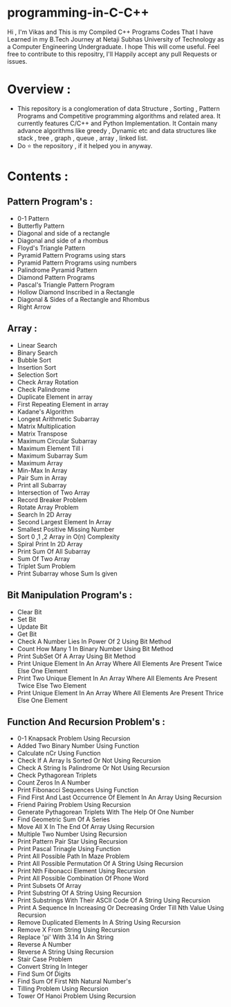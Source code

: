 # programming-in-C-C++

Hi , I'm Vikas and This is my Compiled C++ Programs Codes That I have Learned in my B.Tech Journey at Netaji Subhas University of Technology as a Computer Engineering Undergraduate. I hope This will come useful. Feel free to contribute to this repositry, I'll Happily accept any pull Requests or issues.

# Overview : 

 * This repository is a conglomeration of data Structure , Sorting , Pattern Programs and Competitive programming algorithms and related area. It currently features C/C++ and   Python Implementation. It Contain many advance algorithms like greedy , Dynamic etc and data structures like stack , tree , graph , queue , array , linked list.
 * Do ⭐ the repository , if it helped you in anyway.

# Contents :

 ## Pattern Program's :
 
 * 0-1 Pattern
 * Butterfly Pattern
 * Diagonal and side of a rectangle 
 * Diagonal and side of a rhombus 
 * Floyd's Triangle Pattern
 * Pyramid Pattern Programs using stars
 * Pyramid Pattern Programs using numbers
 * Palindrome Pyramid Pattern
 * Diamond Pattern Programs
 * Pascal's Triangle Pattern Program
 * Hollow Diamond Inscribed in a Rectangle
 * Diagonal & Sides of a Rectangle and Rhombus
 * Right Arrow 

 ## Array :
 
 * Linear Search
 * Binary Search
 * Bubble Sort
 * Insertion Sort
 * Selection Sort
 * Check Array Rotation
 * Check Palindrome
 * Duplicate Element in array
 * First Repeating Element in array
 * Kadane's Algorithm
 * Longest Arithmetic Subarray
 * Matrix Multiplication
 * Matrix Transpose
 * Maximum Circular Subarray
 * Maximum Element Till i
 * Maximum Subarray Sum
 * Maximum Array
 * Min-Max In Array
 * Pair Sum in Array
 * Print all Subarray
 * Intersection of Two Array
 * Record Breaker Problem
 * Rotate Array Problem
 * Search In 2D Array
 * Second Largest Element In Array
 * Smallest Positive Missing Number
 * Sort 0 ,1 ,2 Array in O(n) Complexity
 * Spiral Print In 2D Array
 * Print Sum Of All Subarray
 * Sum Of Two Array
 * Triplet Sum Problem
 * Print Subarray whose Sum Is given
 
 ## Bit Manipulation Program's :
 
 * Clear Bit
 * Set Bit
 * Update Bit
 * Get Bit
 * Check A Number Lies In Power Of 2 Using Bit Method
 * Count How Many 1 In Binary Number Using Bit Method
 * Print SubSet Of A Array Using Bit Method
 * Print Unique Element In An Array Where All Elements Are Present Twice Else One Element
 * Print Two Unique Element In An Array Where All Elements Are Present Twice Else Two Element
 * Print Unique Element In An Array Where All Elements Are Present Thrice Else One Element
 
 ## Function And Recursion Problem's :
 * 0-1 Knapsack Problem Using Recursion
 * Added Two Binary Number Using Function
 * Calculate nCr Using Function
 * Check If A Array Is Sorted Or Not Using Recursion
 * Check A String Is Palindrome Or Not Using Recursion
 * Check Pythagorean Triplets
 * Count Zeros In A Number
 * Print Fibonacci Sequences Using Function
 * Find First And Last Occurrence Of Element In An Array Using Recursion
 * Friend Pairing Problem Using Recursion
 * Generate Pythagorean Triplets With The Help Of One Number
 * Find Geometric Sum Of A Series
 * Move All X In The End Of Array Using Recursion
 * Multiple Two Number Using Recursion
 * Print Pattern Pair Star Using Recursion
 * Print Pascal Trinagle Using Function
 * Print All Possible Path In Maze Problem
 * Print All Possible Permutation Of A String Using Recursion
 * Print Nth Fibonacci Element Using Recursion
 * Print All Possible Combination Of Phone Word
 * Print Subsets Of Array
 * Print Substring Of A String Using Recursion
 * Print Substrings With Their ASCII Code Of A String Using Recursion
 * Print A Sequence In Increasing Or Decreasing Order Till Nth Value Using Recursion
 * Remove Duplicated Elements In A String Using Recursion
 * Remove X From String Using Recursion
 * Replace 'pi' With 3.14 In An String
 * Reverse A Number
 * Reverse A String Using Recursion
 * Stair Case Problem
 * Convert String In Integer
 * Find Sum Of Digits
 * Find Sum Of First Nth Natural Number's
 * Tilling Problem Using Recursion
 * Tower Of Hanoi Problem Using Recursion
